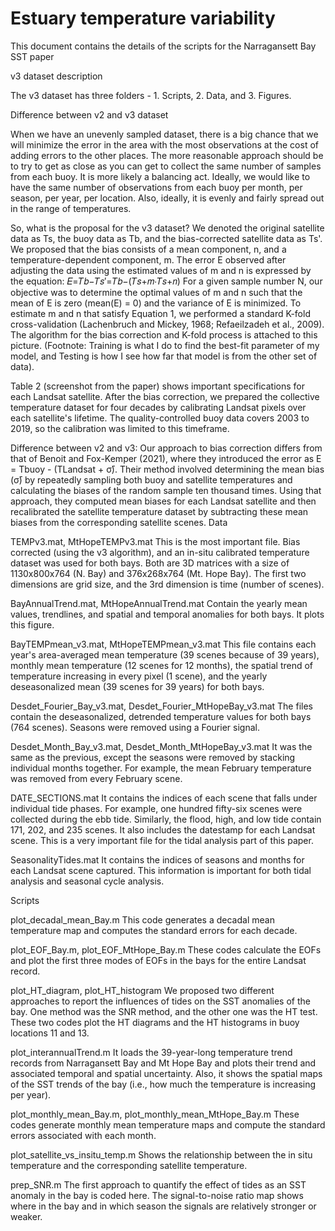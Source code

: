 # Estuary temperature variability
This document contains the details of the scripts for the Narragansett Bay SST paper

v3 dataset description

The v3 dataset has three folders - 1. Scripts, 2. Data, and 3. Figures. 

Difference between v2 and v3 dataset

When we have an unevenly sampled dataset, there is a big chance that we will minimize the error in the area with the most observations at the cost of adding errors to the other places. The more reasonable approach should be to try to get as close as you can get to collect the same number of samples from each buoy. It is more likely a balancing act. Ideally, we would like to have the same number of observations from each buoy per month, per season, per year, per location. Also, ideally, it is evenly and fairly spread out in the range of temperatures. 

So, what is the proposal for the v3 dataset? We denoted the original satellite data as Ts, the buoy data as Tb, and the bias-corrected satellite data as Ts'. We proposed that the bias consists of a mean component, n, and a temperature-dependent component, m. The error E observed after adjusting the data using the estimated values of m and n is expressed by the equation:
𝐸=𝑇𝑏−𝑇𝑠′=𝑇𝑏−(𝑇𝑠+𝑚⋅𝑇𝑠+𝑛)
For a given sample number N, our objective was to determine the optimal values of m and n such that the mean of E is zero (mean(E) = 0) and the variance of E is minimized. To estimate m and n that satisfy Equation 1, we performed a standard K-fold cross-validation (Lachenbruch and Mickey, 1968; Refaeilzadeh et al., 2009).  The algorithm for the bias correction and K-fold process is attached to this picture. (Footnote: Training is what I do to find the best-fit parameter of my model, and Testing is how I see how far that model is from the other set of data).



Table 2 (screenshot from the paper) shows important specifications for each Landsat satellite. After the bias correction, we prepared the collective temperature dataset for four decades by calibrating Landsat pixels over each satellite's lifetime. The quality-controlled buoy data covers 2003 to 2019, so the calibration was limited to this timeframe. 


Difference between v2 and v3: 
Our approach to bias correction differs from that of Benoit and Fox-Kemper (2021), where they introduced the error as E = Tbuoy - (TLandsat + σ̄). Their method involved determining the mean bias (σ̄) by repeatedly sampling both buoy and satellite temperatures and calculating the biases of the random sample ten thousand times. Using that approach, they computed mean biases for each Landsat satellite and then recalibrated the satellite temperature dataset by subtracting these mean biases from the corresponding satellite scenes.
Data

TEMPv3.mat, MtHopeTEMPv3.mat
This is the most important file. Bias corrected (using the v3 algorithm), and an in-situ calibrated temperature dataset was used for both bays. Both are 3D matrices with a size of 1130x800x764 (N. Bay) and 376x268x764 (Mt. Hope Bay). The first two dimensions are grid size, and the 3rd dimension is time (number of scenes). 

BayAnnualTrend.mat, MtHopeAnnualTrend.mat
Contain the yearly mean values, trendlines, and spatial and temporal anomalies for both bays. It plots this figure. 

BayTEMPmean_v3.mat, MtHopeTEMPmean_v3.mat
This file contains each year's area-averaged mean temperature (39 scenes because of 39 years), monthly mean temperature (12 scenes for 12 months), the spatial trend of temperature increasing in every pixel (1 scene), and the yearly deseasonalized mean (39 scenes for 39 years) for both bays. 

Desdet_Fourier_Bay_v3.mat, Desdet_Fourier_MtHopeBay_v3.mat
The files contain the deseasonalized, detrended temperature values for both bays (764 scenes). Seasons were removed using a Fourier signal. 

Desdet_Month_Bay_v3.mat, Desdet_Month_MtHopeBay_v3.mat
It was the same as the previous, except the seasons were removed by stacking individual months together. For example, the mean February temperature was removed from every February scene. 

DATE_SECTIONS.mat
It contains the indices of each scene that falls under individual tide phases. For example, one hundred fifty-six scenes were collected during the ebb tide. Similarly, the flood, high, and low tide contain 171, 202, and 235 scenes. It also includes the datestamp for each Landsat scene. This is a very important file for the tidal analysis part of this paper. 

SeasonalityTides.mat
It contains the indices of seasons and months for each Landsat scene captured. This information is important for both tidal analysis and seasonal cycle analysis. 

Scripts

plot_decadal_mean_Bay.m
This code generates a decadal mean temperature map and computes the standard errors for each decade. 


plot_EOF_Bay.m, plot_EOF_MtHope_Bay.m
These codes calculate the EOFs and plot the first three modes of EOFs in the bays for the entire Landsat record. 

plot_HT_diagram, plot_HT_histogram
We proposed two different approaches to report the influences of tides on the SST anomalies of the bay. One method was the SNR method, and the other one was the HT test. These two codes plot the HT diagrams and the HT histograms in buoy locations 11 and 13. 




plot_interannualTrend.m 
It loads the 39-year-long temperature trend records from Narragansett Bay and Mt Hope Bay and plots their trend and associated temporal and spatial uncertainty. Also, it shows the spatial maps of the SST trends of the bay (i.e., how much the temperature is increasing per year).



plot_monthly_mean_Bay.m, plot_monthly_mean_MtHope_Bay.m
These codes generate monthly mean temperature maps and compute the standard errors associated with each month. 


plot_satellite_vs_insitu_temp.m
Shows the relationship between the in situ temperature and the corresponding satellite temperature. 




prep_SNR.m
The first approach to quantify the effect of tides as an SST anomaly in the bay is coded here. The signal-to-noise ratio map shows where in the bay and in which season the signals are relatively stronger or weaker. 

